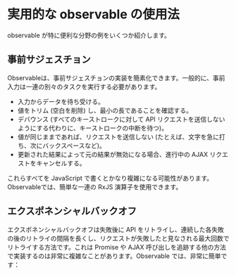 # 実用的な observable の使用法

observable が特に便利な分野の例をいくつか紹介します。

## 事前サジェスチョン

Observableは、事前サジェスチョンの実装を簡素化できます。一般的に、事前入力は一連の別々のタスクを実行する必要があります。

* 入力からデータを待ち受ける。
* 値をトリム (空白を削除) し、最小の長であることを確認する。
* デバウンス (すべてのキーストロークに対して API リクエストを送信しないようにする代わりに、キーストロークの中断を待つ)。
* 値が同じままであれば、リクエストを送信しない (たとえば、文字を急に打ち、次にバックスペースなど)。
* 更新された結果によって元の結果が無効になる場合、進行中の AJAX リクエストをキャンセルする。

これらすべてを JavaScript で書くとかなり複雑になる可能性があります。Observableでは、簡単な一連の RxJS 演算子を使用できます。

<code-example path="practical-observable-usage/src/typeahead.ts" title="事前サジェスチョン"></code-example>

## エクスポネンシャルバックオフ

エクスポネンシャルバックオフは失敗後に API をリトライし、連続した各失敗の後のリトライの間隔を長くし、リクエストが失敗したと見なされる最大回数でリトライする方法です。これは Promise や AJAX 呼び出しを追跡する他の方法で実装するのは非常に複雑なことがあります。Observable では、非常に簡単です：

<code-example path="practical-observable-usage/src/backoff.ts" title="エクスポネンシャルバックオフ"></code-example>

